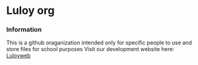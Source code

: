 # Luloy org

### Information
This is a github oraganization intended only for specific people to use and store files for school purposes
Visit our development website here: [Luloyweb](https://luloy.netlify.app)
